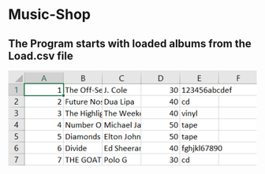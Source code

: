 # Music-Shop

## The Program starts with loaded albums from the Load.csv file
![Load](Images/Image1.png)
